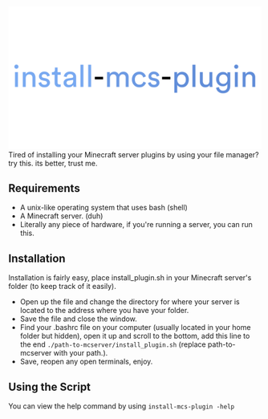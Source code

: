 ![stronghold logo](img/imp.png)
Tired of installing your Minecraft server plugins by using your file manager? try this. its better, trust me.
## Requirements

  - A unix-like operating system that uses bash (shell) 
  - A Minecraft server. (duh) 
  - Literally any piece of hardware, if you're running a server, you can run this. 

## Installation 
Installation is fairly easy, place install_plugin.sh in your Minecraft server's folder (to keep track of it easily).
- Open up the file and change the directory for where your server is located to the address where you have your folder.
- Save the file and close the window.
- Find your .bashrc file on your computer (usually located in your home folder but hidden), open it up and scroll to the bottom, add this line to the end `./path-to-mcserver/install_plugin.sh`
 (replace path-to-mcserver with your path.).
- Save, reopen any open terminals, enjoy.

## Using the Script 
You can view the help command by using 
`
install-mcs-plugin -help
`
